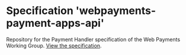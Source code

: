 
# Specification 'webpayments-payment-apps-api'

Repository for the Payment Handler specification of the Web Payments Working Group. [View the specification](https://w3c.github.io/webpayments-payment-handler/).
